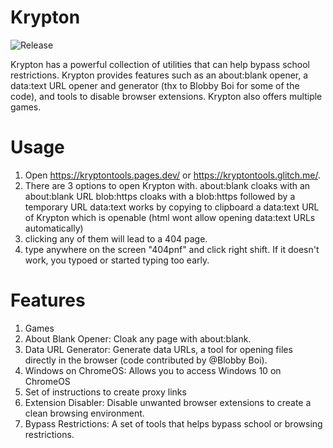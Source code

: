 # Krypton
<img src="https://img.shields.io/github/release/EvanTeSecond/Krypton.svg?color=82d2f0&labelColor=0d3b72&style=for-the-badge" alt="Release"/>

Krypton has a powerful collection of utilities that can help bypass school restrictions. Krypton provides features such as an about:blank opener, a data:text URL opener and generator (thx to Blobby Boi for some of the code), and tools to disable browser extensions. Krypton also offers multiple games.

# Usage
1. Open https://kryptontools.pages.dev/ or https://kryptontools.glitch.me/.
2. There are 3 options to open Krypton with.
   about:blank cloaks with an about:blank URL
   blob:https cloaks with a blob:https followed by a temporary URL
   data:text works by copying to clipboard a data:text URL of Krypton which is openable (html wont allow opening data:text URLs automatically)
3. clicking any of them will lead to a 404 page.
4. type anywhere on the screen "404pnf" and click right shift. If it doesn't work, you typoed or started typing too early.


# Features
1. Games
1. About Blank Opener: Cloak any page with about:blank.
3. Data URL Generator: Generate data URLs, a tool for opening files directly in the browser (code contributed by @Blobby Boi).
4. Windows on ChromeOS: Allows you to access Windows 10 on ChromeOS
5. Set of instructions to create proxy links
6. Extension Disabler: Disable unwanted browser extensions to create a clean browsing environment.
7. Bypass Restrictions: A set of tools that helps bypass school or browsing restrictions.
